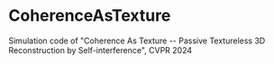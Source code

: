 # CoherenceAsTexture
Simulation code of "Coherence As Texture -- Passive Textureless 3D Reconstruction by Self-interference", CVPR 2024
